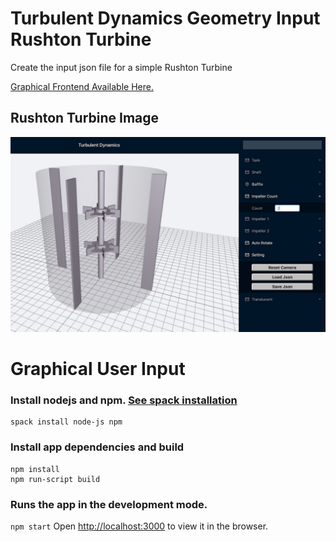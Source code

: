 # Turbulent Dynamics Geometry Input Rushton Turbine
Create the input json file for a simple Rushton Turbine

[Graphical Frontend Available Here.](https://turbulentdynamics.github.io/tdLBGeometry_Rushton_Turbine_WebGL/build/)


## Rushton Turbine Image
![Rushton Turbine](WebGL_frontend.jpg)


# Graphical User Input

### Install nodejs and npm.  [See spack installation](https://github.com/TurbulentDynamics/TD_env_setup_dev_info/blob/master/env_setup/install_1_with_spack.md)
```
spack install node-js npm
```

### Install app dependencies and build
```
npm install
npm run-script build
```

### Runs the app in the development mode.
`npm start`
Open [http://localhost:3000](http://localhost:3000) to view it in the browser.

